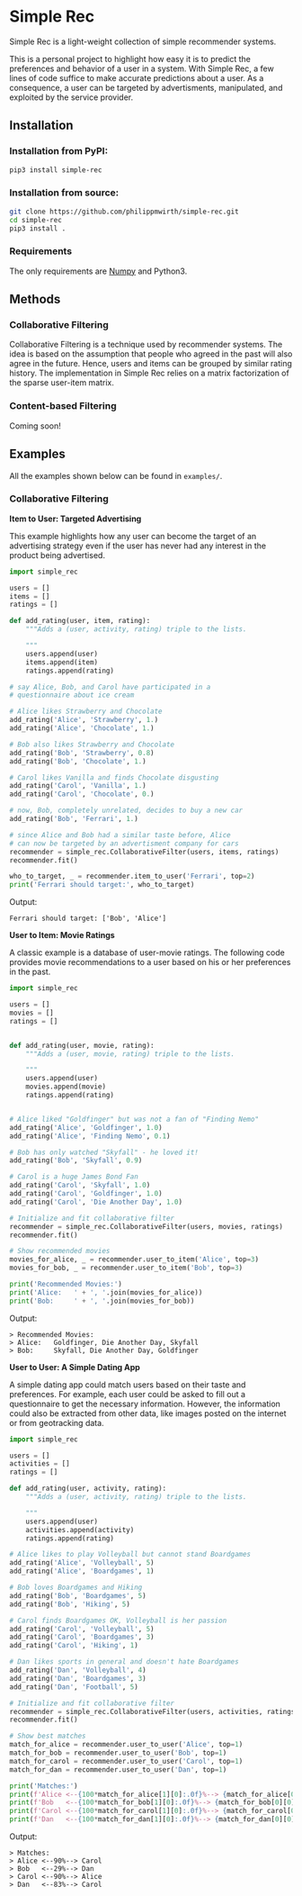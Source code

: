 # Simple Rec

Simple Rec is a light-weight collection of simple recommender systems.

This is a personal project to highlight how easy it is to predict the 
preferences and behavior of a user in a system. With Simple Rec, a few lines of code suffice to make accurate predictions about a user. As a consequence, a user can be targeted by advertisments, manipulated, and exploited by the service provider.


## Installation

### Installation from PyPI:
```bash
pip3 install simple-rec
```

### Installation from source:
```bash
git clone https://github.com/philippmwirth/simple-rec.git
cd simple-rec
pip3 install .
```

### Requirements
The only requirements are [Numpy](https://numpy.org/) and Python3.

## Methods

### Collaborative Filtering
Collaborative Filtering is a technique used by recommender systems. The idea is based on the assumption that people who agreed in the past will also agree in the future. Hence, users and items can be grouped by similar rating history. The implementation in Simple Rec relies on a matrix factorization of the sparse user-item matrix.

### Content-based Filtering
Coming soon!

## Examples
All the examples shown below can be found in `examples/`.

### Collaborative Filtering

**Item to User: Targeted Advertising**

This example highlights how any user can become the target of an advertising strategy even if the user has never had any interest in the product being advertised.

```python
import simple_rec

users = []
items = []
ratings = []

def add_rating(user, item, rating):
    """Adds a (user, activity, rating) triple to the lists.

    """
    users.append(user)
    items.append(item)
    ratings.append(rating)

# say Alice, Bob, and Carol have participated in a
# questionnaire about ice cream

# Alice likes Strawberry and Chocolate
add_rating('Alice', 'Strawberry', 1.)
add_rating('Alice', 'Chocolate', 1.)

# Bob also likes Strawberry and Chocolate
add_rating('Bob', 'Strawberry', 0.8)
add_rating('Bob', 'Chocolate', 1.)

# Carol likes Vanilla and finds Chocolate disgusting
add_rating('Carol', 'Vanilla', 1.)
add_rating('Carol', 'Chocolate', 0.)

# now, Bob, completely unrelated, decides to buy a new car
add_rating('Bob', 'Ferrari', 1.)

# since Alice and Bob had a similar taste before, Alice 
# can now be targeted by an advertisment company for cars
recommender = simple_rec.CollaborativeFilter(users, items, ratings)
recommender.fit()

who_to_target, _ = recommender.item_to_user('Ferrari', top=2)
print('Ferrari should target:', who_to_target)

```

Output:
```
Ferrari should target: ['Bob', 'Alice']
```

**User to Item: Movie Ratings**

A classic example is a database of user-movie ratings. The following code provides movie recommendations to a user based on his or her preferences in the past.

```python
import simple_rec

users = []
movies = []
ratings = []


def add_rating(user, movie, rating):
    """Adds a (user, movie, rating) triple to the lists.

    """
    users.append(user)
    movies.append(movie)
    ratings.append(rating)


# Alice liked "Goldfinger" but was not a fan of "Finding Nemo"
add_rating('Alice', 'Goldfinger', 1.0)
add_rating('Alice', 'Finding Nemo', 0.1)

# Bob has only watched "Skyfall" - he loved it!
add_rating('Bob', 'Skyfall', 0.9)

# Carol is a huge James Bond Fan
add_rating('Carol', 'Skyfall', 1.0)
add_rating('Carol', 'Goldfinger', 1.0)
add_rating('Carol', 'Die Another Day', 1.0)

# Initialize and fit collaborative filter
recommender = simple_rec.CollaborativeFilter(users, movies, ratings)
recommender.fit()

# Show recommended movies
movies_for_alice, _ = recommender.user_to_item('Alice', top=3)
movies_for_bob, _ = recommender.user_to_item('Bob', top=3)

print('Recommended Movies:')
print('Alice:   ' + ', '.join(movies_for_alice))
print('Bob:     ' + ', '.join(movies_for_bob))

```
Output:
```
> Recommended Movies:
> Alice:   Goldfinger, Die Another Day, Skyfall
> Bob:     Skyfall, Die Another Day, Goldfinger
```

**User to User: A Simple Dating App**

A simple dating app could match users based on their taste and preferences. For example, each user could be asked to fill out a questionnaire to get the necessary information. However, the information could also be extracted from
other data, like images posted on the internet or from geotracking data.

```python
import simple_rec

users = []
activities = []
ratings = []

def add_rating(user, activity, rating):
    """Adds a (user, activity, rating) triple to the lists.

    """
    users.append(user)
    activities.append(activity)
    ratings.append(rating)

# Alice likes to play Volleyball but cannot stand Boardgames
add_rating('Alice', 'Volleyball', 5)
add_rating('Alice', 'Boardgames', 1)

# Bob loves Boardgames and Hiking
add_rating('Bob', 'Boardgames', 5)
add_rating('Bob', 'Hiking', 5)

# Carol finds Boardgames OK, Volleyball is her passion
add_rating('Carol', 'Volleyball', 5)
add_rating('Carol', 'Boardgames', 3)
add_rating('Carol', 'Hiking', 1)

# Dan likes sports in general and doesn't hate Boardgames
add_rating('Dan', 'Volleyball', 4)
add_rating('Dan', 'Boardgames', 3)
add_rating('Dan', 'Football', 5)

# Initialize and fit collaborative filter
recommender = simple_rec.CollaborativeFilter(users, activities, ratings)
recommender.fit()

# Show best matches
match_for_alice = recommender.user_to_user('Alice', top=1)
match_for_bob = recommender.user_to_user('Bob', top=1)
match_for_carol = recommender.user_to_user('Carol', top=1)
match_for_dan = recommender.user_to_user('Dan', top=1)

print('Matches:')
print(f'Alice <--{100*match_for_alice[1][0]:.0f}%--> {match_for_alice[0][0]}')
print(f'Bob   <--{100*match_for_bob[1][0]:.0f}%--> {match_for_bob[0][0]}')
print(f'Carol <--{100*match_for_carol[1][0]:.0f}%--> {match_for_carol[0][0]}')
print(f'Dan   <--{100*match_for_dan[1][0]:.0f}%--> {match_for_dan[0][0]}')
```

Output:
```
> Matches:
> Alice <--90%--> Carol
> Bob   <--29%--> Dan
> Carol <--90%--> Alice
> Dan   <--83%--> Carol
```

